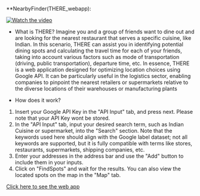 **NearbyFinder(THERE_webapp):

[![Watch the video](https://img.youtube.com/vi/eUMrvm-fdwg/0.jpg)](https://www.youtube.com/watch?v=eUMrvm-fdwg)

* What is THERE?
Imagine you and a group of friends want to dine out and are looking for the nearest restaurant that serves a specific cuisine, like Indian. In this scenario, THERE can assist you in identifying potential dining spots and calculating the travel time for each of your friends, taking into account various factors such as mode of transportation (driving, public transportation), departure time, etc. In essence, THERE is a web application designed for optimizing location choices using Google API. It can be particularly useful in the logistics sector, enabling companies to pinpoint the nearest retailers or supermarkets relative to the diverse locations of their warehouses or manufacturing plants

* How does it work?
1. Insert your Google API Key in the "API Input" tab, and press next. Please note that your API Key wont be stored.
2. In the "API Input" tab, input your desired search term, such as Indian Cuisine or supermarket, into the "Search" section. Note that the keywords used here should align with the Google label dataset; not all keywords are supported, but it is fully compatible with terms like stores, restaurants, supermarkets, shipping companies, etc.
3. Enter your addresses in the address bar and use the "Add" button to include them in your inputs.
4. Click on "FindSpots" and wait for the results. You can also view the located spots on the map in the "Map" tab.

[Click here to see the web app](https://kmtgis.shinyapps.io/There/)


